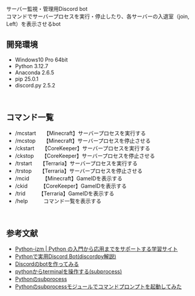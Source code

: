 サーバー監視・管理用Discord bot  
コマンドでサーバープロセスを実行・停止したり、各サーバーの入退室（join, Left）を表示させるbot
<br>

## 開発環境
- Windows10 Pro 64bit
- Python 3.12.7
- Anaconda 2.6.5
- pip 25.0.1
- discord.py 2.5.2
<br>

## コマンド一覧
- /mcstart　　【Minecraft】サーバープロセスを実行する
- /mcstop　　【Minecraft】サーバープロセスを停止させる
- /ckstart　　【CoreKeeper】サーバープロセスを実行する
- /ckstop　　【CoreKeeper】サーバープロセスを停止させる
- /trstart　　【Terraria】サーバープロセスを実行する
- /trstop　　【Terraria】サーバープロセスを停止させる
- /mcid　　　【Minecraft】GameIDを表示する
- /ckid　　　【CoreKeeper】GameIDを表示する
- /trid　　　【Terraria】GameIDを表示する
- /help　　　コマンド一覧を表示する
<br>

## 参考文献
- [Python-izm | Python の入門から応用までをサポートする学習サイト](https://www.python-izm.com/)
- [Pythonで実用Discord Bot(discordpy解説)](https://qiita.com/1ntegrale9/items/9d570ef8175cf178468f)
- [Discordのbotを作ってみる](https://qiita.com/Gomatamago_/items/e38f50d764cfc2dc20b6)
- [pythonからterminalを操作する(subprocess)](https://qiita.com/studio_haneya/items/90207c440ba116b091c6)
- [Pythonのsubprocess](https://qiita.com/tanabe13f/items/8d5e4e5350d217dec8f5)
- [Pythonのsubprocessモジュールでコマンドプロンプトを起動してみた](https://www.school.ctc-g.co.jp/columns/hishinuma/hishinuma47.html)
